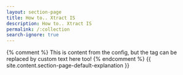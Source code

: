 ```yaml
---
layout: section-page
title: How to.. Xtract IS
description: How to.. Xtract IS
permalink: /:collection
search-ignore: true
---
```


{% comment %} This is content from the config, but the tag can be replaced by custom text here too! {% endcomment %}
{{ site.content.section-page-default-explanation }}
